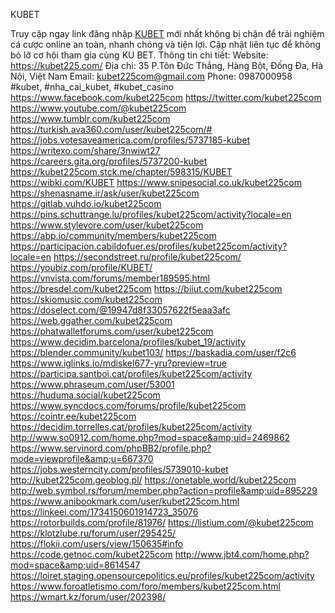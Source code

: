 KUBET 


Truy cập ngay link đăng nhập <a href="https://kubet225.com/">KUBET</a> mới nhất không bị chặn để trải nghiệm cá cược online an toàn, nhanh chóng và tiện lợi. Cập nhật liên tục để không bỏ lỡ cơ hội tham gia cùng KU BET.
Thông tin chi tiết:
Website: <a href="https://kubet225.com/">https://kubet225.com/</a>
Địa chỉ: 35 P.Tôn Đức Thắng, Hàng Bột, Đống Đa, Hà Nội, Việt Nam
Email: kubet225com@gmail.com
Phone: 0987000958
#kubet, #nha_cai_kubet, #kubet_casino
<a href="https://www.facebook.com/kubet225com">https://www.facebook.com/kubet225com</a>
<a href="https://twitter.com/kubet225com">https://twitter.com/kubet225com</a>
<a href="https://www.youtube.com/@kubet225com">https://www.youtube.com/@kubet225com</a>
<a href="https://www.tumblr.com/kubet225com">https://www.tumblr.com/kubet225com</a>
<a href="https://turkish.ava360.com/user/kubet225com/#">https://turkish.ava360.com/user/kubet225com/#</a>
<a href="https://jobs.votesaveamerica.com/profiles/5737185-kubet">https://jobs.votesaveamerica.com/profiles/5737185-kubet</a>
<a href="https://writexo.com/share/3nwiwt27">https://writexo.com/share/3nwiwt27</a>
<a href="https://careers.gita.org/profiles/5737200-kubet">https://careers.gita.org/profiles/5737200-kubet</a>
<a href="https://kubet225com.stck.me/chapter/598315/KUBET">https://kubet225com.stck.me/chapter/598315/KUBET</a>
<a href="https://wibki.com/KUBET">https://wibki.com/KUBET</a>
<a href="https://www.snipesocial.co.uk/kubet225com">https://www.snipesocial.co.uk/kubet225com</a>
<a href="https://shenasname.ir/ask/user/kubet225com">https://shenasname.ir/ask/user/kubet225com</a>
<a href="https://gitlab.vuhdo.io/kubet225com">https://gitlab.vuhdo.io/kubet225com</a>
<a href="https://pins.schuttrange.lu/profiles/kubet225com/activity?locale=en">https://pins.schuttrange.lu/profiles/kubet225com/activity?locale=en</a>
<a href="https://www.stylevore.com/user/kubet225com">https://www.stylevore.com/user/kubet225com</a>
<a href="https://abp.io/community/members/kubet225com">https://abp.io/community/members/kubet225com</a>
<a href="https://participacion.cabildofuer.es/profiles/kubet225com/activity?locale=en">https://participacion.cabildofuer.es/profiles/kubet225com/activity?locale=en</a>
<a href="https://secondstreet.ru/profile/kubet225com/">https://secondstreet.ru/profile/kubet225com/</a>
<a href="https://youbiz.com/profile/KUBET/">https://youbiz.com/profile/KUBET/</a>
<a href="https://vnvista.com/forums/member189595.html">https://vnvista.com/forums/member189595.html</a>
<a href="https://bresdel.com/kubet225com">https://bresdel.com/kubet225com</a>
<a href="https://biiut.com/kubet225com">https://biiut.com/kubet225com</a>
<a href="https://skiomusic.com/kubet225com">https://skiomusic.com/kubet225com</a>
<a href="https://doselect.com/@19947d8f33057622f5eaa3afc">https://doselect.com/@19947d8f33057622f5eaa3afc</a>
<a href="https://web.ggather.com/kubet225com">https://web.ggather.com/kubet225com</a>
<a href="https://phatwalletforums.com/user/kubet225com">https://phatwalletforums.com/user/kubet225com</a>
<a href="https://www.decidim.barcelona/profiles/kubet_19/activity">https://www.decidim.barcelona/profiles/kubet_19/activity</a>
<a href="https://blender.community/kubet103/">https://blender.community/kubet103/</a>
<a href="https://baskadia.com/user/f2c6">https://baskadia.com/user/f2c6</a>
<a href="https://www.iglinks.io/mdiskel677-yru?preview=true">https://www.iglinks.io/mdiskel677-yru?preview=true</a>
<a href="https://participa.santboi.cat/profiles/kubet225com/activity">https://participa.santboi.cat/profiles/kubet225com/activity</a>
<a href="https://www.phraseum.com/user/53001">https://www.phraseum.com/user/53001</a>
<a href="https://huduma.social/kubet225com">https://huduma.social/kubet225com</a>
<a href="https://www.syncdocs.com/forums/profile/kubet225com">https://www.syncdocs.com/forums/profile/kubet225com</a>
<a href="https://cointr.ee/kubet225com">https://cointr.ee/kubet225com</a>
<a href="https://decidim.torrelles.cat/profiles/kubet225com/activity">https://decidim.torrelles.cat/profiles/kubet225com/activity</a>
<a href="http://www.so0912.com/home.php?mod=space&amp;uid=2469862">http://www.so0912.com/home.php?mod=space&amp;uid=2469862</a>
<a href="https://www.servinord.com/phpBB2/profile.php?mode=viewprofile&amp;u=667370">https://www.servinord.com/phpBB2/profile.php?mode=viewprofile&amp;u=667370</a>
<a href="https://jobs.westerncity.com/profiles/5739010-kubet">https://jobs.westerncity.com/profiles/5739010-kubet</a>
<a href="http://kubet225com.geoblog.pl/">http://kubet225com.geoblog.pl/</a>
<a href="https://onetable.world/kubet225com">https://onetable.world/kubet225com</a>
<a href="http://web.symbol.rs/forum/member.php?action=profile&amp;uid=895229">http://web.symbol.rs/forum/member.php?action=profile&amp;uid=895229</a>
<a href="https://www.anibookmark.com/user/kubet225com.html">https://www.anibookmark.com/user/kubet225com.html</a>
<a href="https://linkeei.com/1734150601914723_35076">https://linkeei.com/1734150601914723_35076</a>
<a href="https://rotorbuilds.com/profile/81976/">https://rotorbuilds.com/profile/81976/</a>
<a href="https://listium.com/@kubet225com">https://listium.com/@kubet225com</a>
<a href="https://klotzlube.ru/forum/user/295425/">https://klotzlube.ru/forum/user/295425/</a>
<a href="https://flokii.com/users/view/150635#info">https://flokii.com/users/view/150635#info</a>
<a href="https://code.getnoc.com/kubet225com">https://code.getnoc.com/kubet225com</a>
<a href="http://www.jbt4.com/home.php?mod=space&amp;uid=8614547">http://www.jbt4.com/home.php?mod=space&amp;uid=8614547</a>
<a href="https://loiret.staging.opensourcepolitics.eu/profiles/kubet225com/activity">https://loiret.staging.opensourcepolitics.eu/profiles/kubet225com/activity</a>
<a href="https://www.foroatletismo.com/foro/members/kubet225com.html">https://www.foroatletismo.com/foro/members/kubet225com.html</a>
<a href="https://wmart.kz/forum/user/202398/">https://wmart.kz/forum/user/202398/</a>
